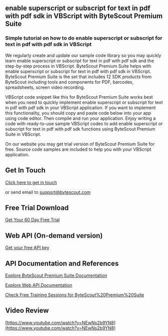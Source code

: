 ## enable superscript or subscript for text in pdf with pdf sdk in VBScript with ByteScout Premium Suite

### Simple tutorial on how to do enable superscript or subscript for text in pdf with pdf sdk in VBScript

We regularly create and update our sample code library so you may quickly learn enable superscript or subscript for text in pdf with pdf sdk and the step-by-step process in VBScript. ByteScout Premium Suite helps with enable superscript or subscript for text in pdf with pdf sdk in VBScript. ByteScout Premium Suite is the set that includes 12 SDK products from ByteScout including tools and components for PDF, barcodes, spreadsheets, screen video recording.

VBScript code snippet like this for ByteScout Premium Suite works best when you need to quickly implement enable superscript or subscript for text in pdf with pdf sdk in your VBScript application. If you want to implement this functionality, you should copy and paste code below into your app using code editor. Then compile and run your application. Enjoy writing a code with ready-to-use sample VBScript codes to add enable superscript or subscript for text in pdf with pdf sdk functions using ByteScout Premium Suite in VBScript.

On our website you may get trial version of ByteScout Premium Suite for free. Source code samples are included to help you with your VBScript application.

## Get In Touch

[Click here to get in touch](https://bytescout.zendesk.com/hc/en-us/requests/new?subject=ByteScout%20Premium%20Suite%20Question)

or send email to [support@bytescout.com](mailto:support@bytescout.com?subject=ByteScout%20Premium%20Suite%20Question) 

## Free Trial Download

[Get Your 60 Day Free Trial](https://bytescout.com/download/web-installer?utm_source=github-readme)

## Web API (On-demand version)

[Get your free API key](https://pdf.co/documentation/api?utm_source=github-readme)

## API Documentation and References

[Explore ByteScout Premium Suite Documentation](https://bytescout.com/documentation/index.html?utm_source=github-readme)

[Explore Web API Documentation](https://pdf.co/documentation/api?utm_source=github-readme)

[Check Free Training Sessions for ByteScout%20Premium%20Suite](https://academy.bytescout.com/)

## Video Review

[https://www.youtube.com/watch?v=NEwNs2b9YN8](https://www.youtube.com/watch?v=NEwNs2b9YN8)